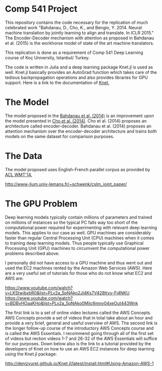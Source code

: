 # Comp 541 Project

This repository contains the code necessary for the replication of much celebrated work "Bahdanau, D., Cho, K., and Bengio, Y. 2014. Neural machine translation by jointly learning to align and translate. In ICLR 2015." The Encoder-Decoder mechanism with attention as proposed in Bahdanau et al. (2015) is the workhorse model of state of the art machine translators. 

This replication is done as a requirement of Comp 541 Deep Learning course of Koç University, Istanbul/ Turkey.   

The code is written in Julia and a deep learning package Knet.jl is used as well. Knet.jl basically provides an AutoGrad function which takes care of the tedious backpropagation operations and also provides libraries for GPU support. Here is a link to the documentation of [Knet.](http://denizyuret.github.io/Knet.jl/latest/index.html)

# The Model 

The model proposed in the [Bahdanau et al. (2014)](https://arxiv.org/abs/1409.0473) is an improvement upon the model presented in [Cho et al. (2014)](https://arxiv.org/abs/1406.1078). Cho et al. (2014) proposes an architecture called encoder-decoder. Bahdanau et al. (2014) proposes an attention mechanism over the encoder-decoder architecture and trains both models on the same dataset for comparison purposes.  

# The Data

The model proposed uses English-French parallel corpus as provided by [ACL WMT'14.](http://www.statmt.org/wmt14/translation-task.html) 



http://www-lium.univ-lemans.fr/~schwenk/cslm_joint_paper/


# The GPU Problem
Deep learning models typically contain millions of parameters and trained on millions of instances so the typical PC falls way too short of the computational power required for experimenting with relevant deep learning models. This applies to our case as well. GPU machines are considerably faster than regular Central Processing Unit (CPU) machines when it comes to training deep learning models. Thus people typically use Graphical Processing Unit (GPU) machines to circumvent the computational power problems described above.

I personally did not have access to a GPU machine and thus went out and used the EC2 machines rented by the Amazon Web Services (AWS). Here are a very useful set of tutorials for those who do not know what EC2 and AWS are:

https://www.youtube.com/watch?v=LKStwibxbR0&list=PLv2a_5pNAko2Jl4Ks7V428ttvy-Fj4NKU
https://www.youtube.com/watch?v=BDBvHOaaKHo&list=PLv2a_5pNAko0Mijc6mnv04xeOut443Wnk

The first link is to a set of online video lectures called the AWS Concepts. AWS Concepts provide a set of videos that in total take about an hour and provide a very brief, general and useful overview of AWS. The second link is the longer follow-up course of the introductory AWS Concepts course and is called the AWS Essentials. I recommend going through all of the first set of videos but reckon videos 1-7 and 26-32 of the AWS Essentials will suffice for our purposes. Down below also is the link to a tutorial provided by the developers of Knet on how to use an AWS EC2 instances for deep learning using the Knet.jl package:

http://denizyuret.github.io/Knet.jl/latest/install.html#Using-Amazon-AWS-1

